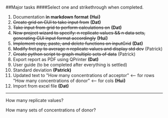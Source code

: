 ##Major tasks 
####Select one and strikethrough when completed.

1. Documentation **in markdown format**  **(Hui)**
2. ~~Create grid on GUI to take input from~~ **(Dat)**
3. ~~Take input from grid to perform calculations on~~ **(Dat)**
4. ~~New project wizard to specify: n replicate values && n data sets, generating GUI input format accordingly~~ **(Hui)**
5. ~~Implement copy, paste, and delete functions on inputGrid~~ **(Dat)**
6. ~~Modify fret.py to average n replicate values and display std dev~~ (Patrick)
7. ~~Create python script to graph multiple sets of data~~ (Patrick)
8. Export report as PDF using QPrinter **(Dat)**
9. User guide (to be completed after everything is settled)
10. Standard deviation **(Patrick)**
11. Updated text to "How many concentrations of acceptor" <-- for rows
                    "How many concentrations of donor" <-- for cols **(Hui)**
12. Import from excel file **(Dat)**






-----------------------------

How many replicate values?

How many sets of concentrations of donor?
